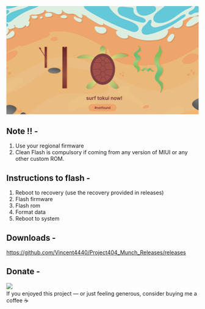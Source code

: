 ![source](https://github.com/Vincent4440/Project404_Munch_Releases/raw/main/tokui.png)

 ## Note !! -
1. Use your regional firmware
2. Clean Flash is compulsory if coming from any version of MIUI or any other custom ROM.

 ## Instructions to flash -
1. Reboot to recovery (use the recovery provided in releases)
2. Flash firmware
3. Flash rom
4. Format data
5. Reboot to system

## Downloads -
https://github.com/Vincent4440/Project404_Munch_Releases/releases

## Donate -
<a href="https://www.paypal.me/vinc3ntexe/"><img src="blue.svg" height="40"></a>  
If you enjoyed this project — or just feeling generous, consider buying me a coffee ☕
